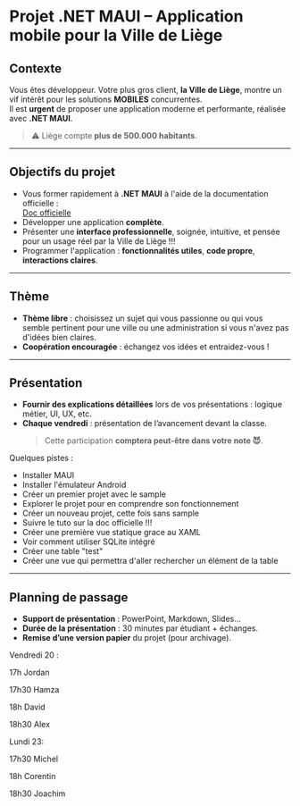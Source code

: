 # Projet .NET MAUI – Application mobile pour la Ville de Liège

## Contexte

Vous êtes développeur. Votre plus gros client, **la Ville de Liège**, montre un vif intérêt pour les solutions **MOBILES** concurrentes.  
Il est **urgent** de proposer une application moderne et performante, réalisée avec **.NET MAUI**.

> ⚠️ Liège compte **plus de 500.000 habitants**.

---

##  Objectifs du projet

- Vous former rapidement à **.NET MAUI** à l'aide de la documentation officielle :  
  [Doc officielle](https://learn.microsoft.com/fr-fr/dotnet/maui/)
- Développer une application **complète**.
- Présenter une **interface professionnelle**, soignée, intuitive, et pensée pour un usage réel par la Ville de Liège !!!
- Programmer l'application : **fonctionnalités utiles**, **code propre**, **interactions claires**.

---

##  Thème

- **Thème libre** : choisissez un sujet qui vous passionne ou qui vous semble pertinent pour une ville ou une administration si vous n'avez pas d'idées bien claires.
- **Coopération encouragée** : échangez vos idées et entraidez-vous !

---

##  Présentation

- **Fournir des explications détaillées** lors de vos présentations : logique métier, UI, UX, etc.
- **Chaque vendredi** : présentation de l’avancement devant la classe.  
  > Cette participation **comptera peut-être dans votre note 😈**.

Quelques pistes : 

- Installer MAUI
- Installer l'émulateur Android
- Créer un premier projet avec le sample
- Explorer le projet pour en comprendre son fonctionnement
- Créer un nouveau projet, cette fois sans sample
- Suivre le tuto sur la doc officielle !!!
- Créer une première vue statique grace au XAML
- Voir comment utiliser SQLite intégré
- Créer une table "test"
- Créer une vue qui permettra d'aller rechercher un élément de la table
  
---

## Planning de passage

- **Support de présentation** : PowerPoint, Markdown, Slides...
- **Durée de la présentation** : 30 minutes par étudiant + échanges.
- **Remise d’une version papier** du projet (pour archivage).


Vendredi 20 :

17h Jordan

17h30 Hamza

18h David

18h30 Alex  

Lundi 23:

17h30 Michel

18h Corentin

18h30 Joachim
